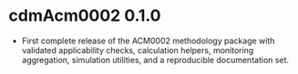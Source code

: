 # cdmAcm0002 0.1.0

* First complete release of the ACM0002 methodology package with validated
  applicability checks, calculation helpers, monitoring aggregation, simulation
  utilities, and a reproducible documentation set.
